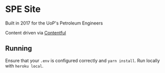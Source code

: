 # SPE Site
Built in 2017 for the UoP's Petroleum Engineers

Content driven via [Contentful](https://contentful.com)

## Running
Ensure that your `.env` is configured correctly and `yarn install`. Run locally with `heroku local`.
